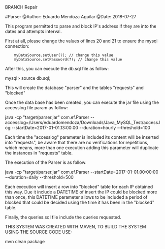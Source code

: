 BRANCH Repair

#Parser
@Author: Eduardo Mendoza Aguilar
@Date: 2018-07-27

This program permitted to parse and block IP's address if they are into the dates and attempts interval.

First at all, please change the values of lines 20 and 21 to ensure the mysql connection:

		myDataSource.setUser(?); // change this value
		myDataSource.setPassword(?); // change this value

After this, you can execute the db.sql file as follow:

mysql> source db.sql;

This will create the database "parser" and the tables "requests" and "blocked"

Once the data base has been created, you can execute the jar file using the accesslog file param as follow:

java -cp "target/parser.jar" com.ef.Parser --accesslog=/Users/eduardomendoza/Downloads/Java_MySQL_Test/access.log --startDate=2017-01-01.13:00:00 --duration=hourly --threshold=100 

Each time the "accesslog" parameter is included its content will be inserted into "requests", be aware that there are no verifications for repetitions,
which means, more than one execution adding this parameter will duplicate the instances in "requests" table.

The execution of the Parser is as follow:

java -cp "target/parser.jar" com.ef.Parser --startDate=2017-01-01.00:00:00 --duration=daily --threshold=500

Each execution will insert a row into "blocked" table for each IP obtained this way. Due it include a DATETIME of insert
the IP could be blocked more than once, this DATETIME parameter allows to be included a period of blocked that could be
decided using the time it has been in the "blocked" table.

Finally, the queries.sql file include the queries requested.

THIS SYSTEM WAS CREATED WITH MAVEN, TO BUILD THE SYSTEM USING THE SOURCE CODE USE:

mvn clean package
